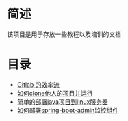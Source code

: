 # 简述

该项目是用于存放一些教程以及培训的文档

# 目录

- [Gitlab 的效率流](http://192.168.1.33:8080/ty-software/awesome-tutorial/blob/master/gitlab%E6%95%88%E7%8E%87%E6%B5%81.md)
- [如何clone他人的项目并运行](http://192.168.1.33:8080/ty-software/awesome-tutorial/blob/801e60363048312893085e634cb971a420028863/%E5%A6%82%E4%BD%95clone%E4%BB%96%E4%BA%BA%E7%9A%84%E9%A1%B9%E7%9B%AE%E5%B9%B6%E8%BF%90%E8%A1%8C.md)
- [简单的部署java项目到linux服务器](http://192.168.1.33:8080/ty-software/awesome-tutorial/blob/801e60363048312893085e634cb971a420028863/%E7%AE%80%E5%8D%95%E7%9A%84%E9%83%A8%E7%BD%B2java%E9%A1%B9%E7%9B%AE%E5%88%B0linux%E6%9C%8D%E5%8A%A1%E5%99%A8.md)
- [如何部署spring-boot-admin监控组件](http://192.168.1.33:8080/ty-software/awesome-tutorial/blob/master/%E5%A6%82%E4%BD%95%E9%83%A8%E7%BD%B2spring-boot-admin%E7%9B%91%E6%8E%A7%E7%BB%84%E4%BB%B6.md)


